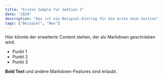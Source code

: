 ```yaml
---
title: "Erstes Sample für Sektion 1"
date: "2024"
description: "Das ist ein Beispiel-Eintrag für die erste neue Section"
tags: ["Beispiel", "Neu"]
---
```

Hier könnte der erweiterte Content stehen, der als Markdown geschrieben wird.

- Punkt 1
- Punkt 2
- Punkt 3

**Bold Text** und andere Markdown-Features sind erlaubt.
